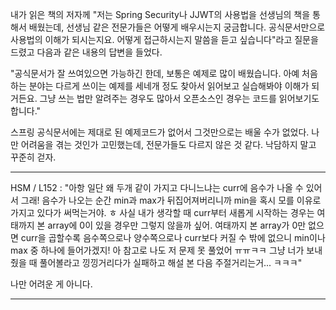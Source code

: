 내가 읽은 책의 저자께 "저는 Spring Security나 JJWT의 사용법을 선생님의 책을 통해서 배웠는데, 선생님 같은 전문가들은 어떻게 배우시는지 궁금합니다. 공식문서만으로 사용법의 이해가 되시는지요. 어떻게 접근하시는지 말씀을 듣고 싶습니다"라고 질문을 드렸고 다음과 같은 내용의 답변을 들었다.

"공식문서가 잘 쓰여있으면 가능하긴 한데, 보통은 예제로 많이 배웠습니다. 아예 처음 하는 분야는 다르게 쓰이는 예제를 세네개 정도 찾아서 읽어보고 실습해봐야 이해가 되거든요. 그냥 쓰는 법만 알려주는 경우도 많아서 오픈소스인 경우는 코드를 읽어보기도 합니다."

스프링 공식문서에는 제대로 된 예제코드가 없어서 그것만으로는 배울 수가 없었다. 나만 어려움을 겪는 것인가 고민했는데, 전문가들도 다르지 않은 것 같다. 낙담하지 말고 꾸준히 걷자.

<hr>

HSM / L152 : "아항 일단 왜 두개 같이 가지고 다니느냐는 curr에 음수가 나올 수 있어서 그래! 음수가 나오는 순간 min과 max가 뒤집어져버리니까 min을 혹시 모를 이유로 가지고 있다가 써먹는거야. ㅎ 사실 내가 생각할 때 curr부터 새롭게 시작하는 경우는 여태까지 본 array에 0이 있을 경우만 그렇지 않을까 싶어. 여태까지 본 array가 0만 없으면 curr을 곱할수록 음수쪽으로나 양수쪽으로나 curr보다 커질 수 밖에 없으니 min이나 max 중 하나에 들어가겠지! 아 참고로 나도 저 문제 못 풀었어 ㅠㅠㅋㅋ 그냥 너가 보내줬을 때 풀어볼라고 낑낑거리다가 실패하고 해설 본 다음 주절거리는거... ㅋㅋㅋ"

나만 어려운 게 아니다.

<hr>


